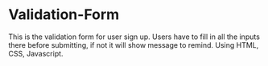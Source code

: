 # Validation-Form
This is the validation form for user sign up. Users have to fill in all the inputs there before submitting, if not it will show message to remind.
Using HTML, CSS, Javascript.
